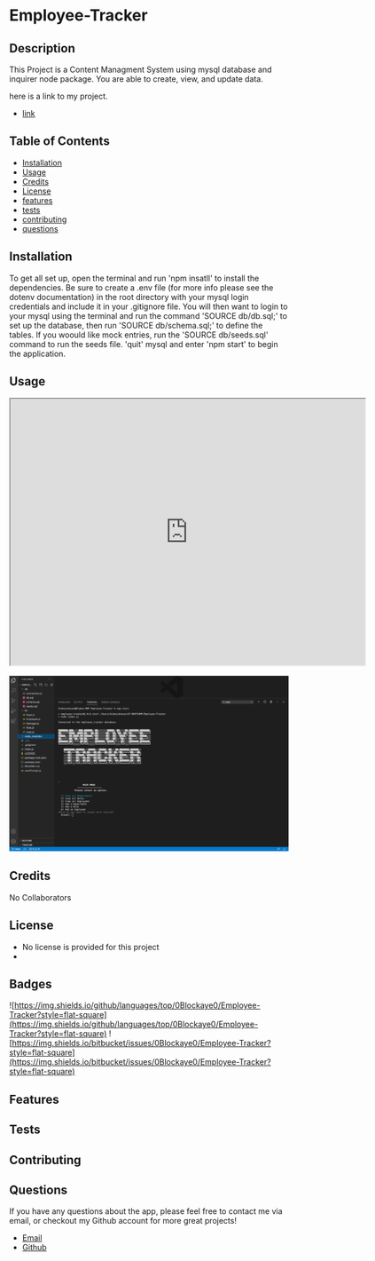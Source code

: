 
  # Employee-Tracker

  ## Description 

  This Project is a Content Managment System using mysql database and inquirer node package. You are able to create, view, and update data.   

  here is a link to my project.
  
  * [link](https://github.com/0Blockaye0/Employee-Tracker)

  ## Table of Contents

  * [Installation](#installation)
  * [Usage](#usage)
  * [Credits](#credits)
  * [License](#license)
  * [features](#features)
  * [tests](#tests)
  * [contributing](#contributing)
  * [questions](#questions)
  

  ## Installation

  To get all set up, open the terminal and run 'npm insatll' to install the dependencies. Be sure to create a .env file (for more info please see the dotenv documentation) in the root directory with your mysql login credentials and include it in your .gitignore file. You will then want to login to your mysql using the terminal and run the command 'SOURCE db/db.sql;' to set up the database, then run 'SOURCE db/schema.sql;' to define the tables. If you woould like mock entries, run the 'SOURCE db/seeds.sql' command to run the seeds file. 'quit' mysql and enter 'npm start' to begin the application.   


  ## Usage
   
<iframe src="https://drive.google.com/file/d/1jYAfd1ifTtHCz9rO3f-VgQPjXw80-ldU/preview" width="640" height="480"></iframe>

![/assets/images/Employee_TrackerScreenShot.png](/assets/images/Employee_TrackerScreenShot.png)


  ## Credits

  No Collaborators


  ## License

  * No license is provided for this project
  * 

  ## Badges
  
  ![https://img.shields.io/github/languages/top/0Blockaye0/Employee-Tracker?style=flat-square](https://img.shields.io/github/languages/top/0Blockaye0/Employee-Tracker?style=flat-square) 
  ![https://img.shields.io/bitbucket/issues/0Blockaye0/Employee-Tracker?style=flat-square](https://img.shields.io/bitbucket/issues/0Blockaye0/Employee-Tracker?style=flat-square) 

  ## Features

  


  ## Tests

  


  ## Contributing

  


  ## Questions

  If you have any questions about the app, 
  please feel free to contact me via email, 
  or checkout my Github account for more 
  great projects! 

  * [Email](mailto:blake.austin.dev@gmail.com)
  * [Github](https://github.com/0Blockaye0)




